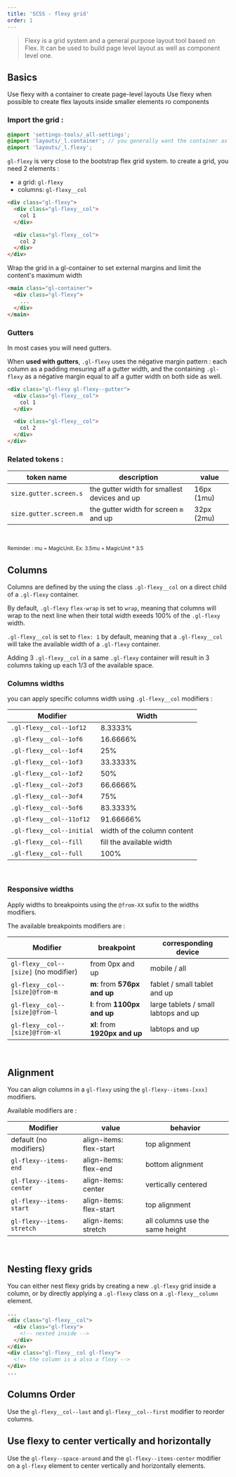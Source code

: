 ```yaml
---
title: 'SCSS - flexy grid'
order: 1
---
```


> Flexy is a grid system and a general purpose layout tool based on Flex. It can be used to build page level layout as well as component level one.

## Basics

<hintitem>
  Use flexy with a container to create page-level layouts
</hintitem>

<hintitem>
  Use flexy when possible to create flex layouts inside smaller elements ro components
</hintitem>

### Import the grid :

```scss
@import 'settings-tools/_all-settings';
@import 'layouts/_l.container'; // you generally want the container as well
@import 'layouts/_l.flexy';
```

`gl-flexy` is very close to the bootstrap flex grid system.
to create a grid, you need 2 elements :

- a grid: `gl-flexy`
- columns: `gl-flexy__col`

```html
<div class="gl-flexy">
  <div class="gl-flexy__col">
    col 1
  </div>

  <div class="gl-flexy__col">
    col 2
  </div>
</div>
```

<hintitem>
  Wrap the grid in a gl-container to set external margins and limit the content's maximum width
</hintitem>

```html
<main class="gl-container">
  <div class="gl-flexy">
    ...
  </div>
</main>
```

### Gutters

In most cases you will need gutters.

When **used with gutters**, `.gl-flexy` uses the négative margin pattern : each column as a padding mesuring alf a gutter width, and the containing `.gl-flexy` as a négative margin equal to alf a gutter width on both side as well.

```html
<div class="gl-flexy gl-flexy--gutter">
  <div class="gl-flexy__col">
    col 1
  </div>

  <div class="gl-flexy__col">
    col 2
  </div>
</div>
```

### Related tokens :

| token name             | description                                  | value      |
| ---------------------- | -------------------------------------------- | ---------- |
| `size.gutter.screen.s` | the gutter width for smallest devices and up | 16px (1mu) |
| `size.gutter.screen.m` | the gutter width for screen `m` and up       | 32px (2mu) |

<br>

<small>Reminder : mu = MagicUnit. Ex: 3.5mu = MagicUnit \* 3.5</small>

## Columns

Columns are defined by the using the class `.gl-flexy__col` on a direct child of a `.gl-flexy` container.

By default, `.gl-flexy` `flex-wrap` is set to `wrap`, meaning that columns will wrap to the next line when their total width exeeds 100% of the `.gl-flexy` width.

<preview path="src/pages/Foundations/Layout/Grid/previews/flexyWrap"></pattern>

`.gl-flexy__col` is set to `flex: 1` by default, meaning that a `.gl-flexy__col` will take the available width of a `.gl-flexy` container.

Adding 3 `.gl-flexy__col` in a same `.gl-flexy` container will result in 3 columns taking up each 1/3 of the available space.

<preview path="src/pages/Foundations/Layout/Grid/previews/flexyDefaultCol"></pattern>

### Columns widths

you can apply specific columns width using `.gl-flexy__col` modifiers :

| Modifier                  | Width                       |
| ------------------------- | --------------------------- |
| `.gl-flexy__col--1of12`   | 8.3333%                     |
| `.gl-flexy__col--1of6`    | 16.6666%                    |
| `.gl-flexy__col--1of4`    | 25%                         |
| `.gl-flexy__col--1of3`    | 33.3333%                    |
| `.gl-flexy__col--1of2`    | 50%                         |
| `.gl-flexy__col--2of3`    | 66.6666%                    |
| `.gl-flexy__col--3of4`    | 75%                         |
| `.gl-flexy__col--5of6`    | 83.3333%                    |
| `.gl-flexy__col--11of12`  | 91.66666%                   |
| `.gl-flexy__col--initial` | width of the column content |
| `.gl-flexy__col--fill`    | fill the available width    |
| `.gl-flexy__col--full`    | 100%                        |

<br>

<preview path="src/pages/Foundations/Layout/Grid/previews/flexy"></pattern>

### Responsive widths

Apply widths to breakpoints using the `@from-XX` sufix to the widths modifiers.

The available breakpoints modifiers are :

| Modifier                              | breakpoint                     | corresponding device                 |
| ------------------------------------- | ------------------------------ | ------------------------------------ |
| `gl-flexy__col--[size]` (no modifier) | from 0px and up                | mobile / all                         |
| `gl-flexy__col--[size]@from-m`        | **m**: from **576px and up**   | fablet / small tablet and up         |
| `gl-flexy__col--[size]@from-l`        | **l**: from **1100px and up**  | large tablets / small labtops and up |
| `gl-flexy__col--[size]@from-xl`       | **xl**: from **1920px and up** | labtops and up                       |

<br>

<preview path="src/pages/Foundations/Layout/Grid/previews/flexyResponsive"></pattern>

## Alignment

You can align columns in a `gl-flexy` using the `gl-flexy--items-[xxx]` modifiers.

Available modifiers are :

| Modifier                  | value                   | behavior                        |
| ------------------------- | ----------------------- | ------------------------------- |
| default (no modifiers)    | align-items: flex-start | top alignment                   |
| `gl-flexy--items-end`     | align-items: flex-end   | bottom alignment                |
| `gl-flexy--items-center`  | align-items: center     | vertically centered             |
| `gl-flexy--items-start`   | align-items: flex-start | top alignment                   |
| `gl-flexy--items-stretch` | align-items: stretch    | all columns use the same height |

<br>

<preview path="src/pages/Foundations/Layout/Grid/previews/flexyAlign"></pattern>

## Nesting flexy grids

You can either nest flexy grids by creating a new `.gl-flexy` grid inside a column, or by directly applying a `.gl-flexy` class on a `.gl-flexy__column` element.

```html
...
<div class="gl-flexy__col">
  <div class="gl-flexy">
    <!-- nested inside -->
  </div>
</div>
<div class="gl-flexy__col gl-flexy">
  <!-- the column is a also a flexy -->
</div>
...
```

<preview path="src/pages/Foundations/Layout/Grid/previews/flexyNested"></pattern>

## Columns Order

Use the `gl-flexy__col--last` and `gl-flexy__col--first` modifier to reorder columns.

<preview path="src/pages/Foundations/Layout/Grid/previews/flexyOrder"></pattern>

## Use flexy to center vertically and horizontally

Use the `gl-flexy--space-around` and the `gl-flexy--items-center` modifier on a `gl-flexy` element to center vertically and horizontally elements.

<preview path="src/pages/Foundations/Layout/Grid/previews/flexyCentered"></pattern>

